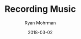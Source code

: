 ---
title: "Recording Music"
author: Ryan Mohrman
date: 2018-03-02
layout: post
tags: [ music, recording, audio tech ]
excerpt_separator: <!--more-->
---